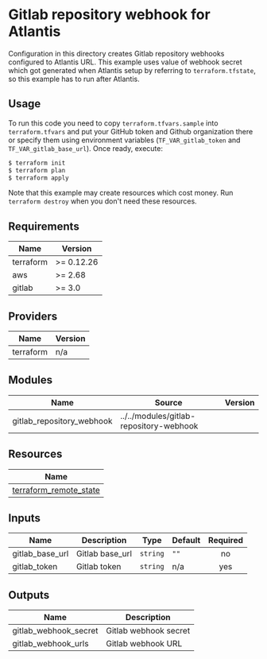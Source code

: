 # Gitlab repository webhook for Atlantis

Configuration in this directory creates Gitlab repository webhooks configured to Atlantis URL. This example uses value of webhook secret which got generated when Atlantis setup by referring to `terraform.tfstate`, so this example has to run after Atlantis. 

## Usage

To run this code you need to copy `terraform.tfvars.sample` into `terraform.tfvars` and put your GitHub token and Github organization there or specify them using environment variables (`TF_VAR_gitlab_token` and `TF_VAR_gitlab_base_url`). Once ready, execute:

```bash
$ terraform init
$ terraform plan
$ terraform apply
```

Note that this example may create resources which cost money. Run `terraform destroy` when you don't need these resources.

<!-- BEGINNING OF PRE-COMMIT-TERRAFORM DOCS HOOK -->
## Requirements

| Name | Version |
|------|---------|
| terraform | >= 0.12.26 |
| aws | >= 2.68 |
| gitlab | >= 3.0 |

## Providers

| Name | Version |
|------|---------|
| terraform | n/a |

## Modules

| Name | Source | Version |
|------|--------|---------|
| gitlab_repository_webhook | ../../modules/gitlab-repository-webhook |  |

## Resources

| Name |
|------|
| [terraform_remote_state](https://registry.terraform.io/providers/hashicorp/terraform/latest/docs/data-sources/remote_state) |

## Inputs

| Name | Description | Type | Default | Required |
|------|-------------|------|---------|:--------:|
| gitlab\_base\_url | Gitlab base\_url | `string` | `""` | no |
| gitlab\_token | Gitlab token | `string` | n/a | yes |

## Outputs

| Name | Description |
|------|-------------|
| gitlab\_webhook\_secret | Gitlab webhook secret |
| gitlab\_webhook\_urls | Gitlab webhook URL |
<!-- END OF PRE-COMMIT-TERRAFORM DOCS HOOK -->
